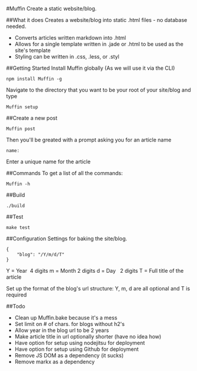 #Muffin
Create a static website/blog.

##What it does
Creates a website/blog into static .html files - no database needed.

 - Converts articles written markdown into .html
 - Allows for a single template written in .jade or .html to be used as the site's template
 - Styling can be written in .css, .less, or .styl

##Getting Started
Install Muffin globally (As we will use it via the CLI)

	npm install Muffin -g

Navigate to the directory that you want to be your root of your site/blog and type

	Muffin setup

##Create a new post

	Muffin post

Then you'll be greated with a prompt asking you for an article name

	name: 

Enter a unique name for the article

##Commands
To get a list of all the commands:

	Muffin -h

##Build

	./build

##Test

	make test

##Configuration
Settings for baking the site/blog.

	{
		"blog": "/Y/m/d/T"
	}

Y = Year&nbsp; 4 digits
m = Month 2 digits
d = Day&nbsp;&nbsp; 2 digits
T = Full title of the article

Set up the format of the blog's url structure: Y, m, d are all optional and T is required

##Todo

 - Clean up Muffin.bake because it's a mess
 - Set limit on # of chars. for blogs without h2's
 - Allow year in the blog url to be 2 years
 - Make article title in url optionally shorter (have no idea how)
 - Have option for setup using nodejitsu for deployment
 - Have option for setup using Github for deployment
 - Remove JS DOM as a dependency (it sucks)
 - Remove markx as a dependency